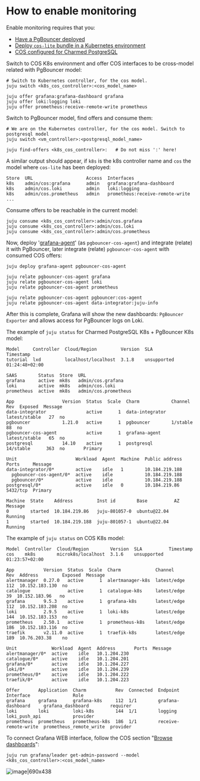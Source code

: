 # How to enable monitoring

Enable monitoring requires that you:
* [Have a PgBouncer deployed](/t/12290)
* [Deploy `cos-lite` bundle in a Kubernetes environment](https://charmhub.io/topics/canonical-observability-stack/tutorials/install-microk8s)
* [COS configured for Charmed PostgreSQL](https://charmhub.io/postgresql/docs/h-enable-monitoring)

Switch to COS K8s environment and offer COS interfaces to be cross-model related with PgBouncer model:
```shell
# Switch to Kubernetes controller, for the cos model.
juju switch <k8s_cos_controller>:<cos_model_name>

juju offer grafana:grafana-dashboard grafana
juju offer loki:logging loki
juju offer prometheus:receive-remote-write prometheus
```

Switch to PgBouncer model, find offers and consume them:
```shell
# We are on the Kubernetes controller, for the cos model. Switch to postgresql model
juju switch <vm_controller>:<postgresql_model_name>

juju find-offers <k8s_cos_controller>:   # Do not miss ':' here!
```

A similar output should appear, if `k8s` is the k8s controller name and `cos` the model where `cos-lite` has been deployed:
```shell
Store  URL                    Access  Interfaces
k8s    admin/cos:grafana      admin   grafana:grafana-dashboard
k8s    admin/cos.loki         admin   loki:logging
k8s    admin/cos.prometheus   admin   prometheus:receive-remote-write
...
```

Consume offers to be reachable in the current model:
```shell
juju consume <k8s_cos_controller>:admin/cos.grafana
juju consume <k8s_cos_controller>:admin/cos.loki
juju consume <k8s_cos_controller>:admin/cos.prometheus
```

Now, deploy '[grafana-agent](https://charmhub.io/grafana-agent)' (as `pgbouncer-cos-agent`) and integrate (relate) it with PgBouncer, later integrate (relate) `pgbouncer-cos-agent` with consumed COS offers:
```shell
juju deploy grafana-agent pgbouncer-cos-agent

juju relate pgbouncer-cos-agent grafana
juju relate pgbouncer-cos-agent loki
juju relate pgbouncer-cos-agent prometheus

juju relate pgbouncer-cos-agent pgbouncer:cos-agent
juju relate pgbouncer-cos-agent data-integrator:juju-info
```

After this is complete, Grafana will show the new dashboards: `PgBouncer Exporter` and allows access for PgBouncer logs on Loki.

The example of `juju status` for Charmed PostgreSQL K8s + PgBouncer K8s model:
```shell
Model     Controller  Cloud/Region         Version  SLA          Timestamp
tutorial  lxd         localhost/localhost  3.1.8    unsupported  01:24:48+02:00

SAAS        Status  Store  URL
grafana     active  mk8s   admin/cos.grafana
loki        active  mk8s   admin/cos.loki
prometheus  active  mk8s   admin/cos.prometheus

App                  Version  Status  Scale  Charm            Channel        Rev  Exposed  Message
data-integrator               active      1  data-integrator  latest/stable   27  no       
pgbouncer            1.21.0   active      1  pgbouncer        1/stable        88  no       
pgbouncer-cos-agent           active      1  grafana-agent    latest/stable   65  no       
postgresql           14.10    active      1  postgresql       14/stable      363  no       Primary

Unit                      Workload  Agent  Machine  Public address  Ports     Message
data-integrator/0*        active    idle   1        10.184.219.188            
  pgbouncer-cos-agent/0*  active    idle            10.184.219.188            
  pgbouncer/0*            active    idle            10.184.219.188            
postgresql/0*             active    idle   0        10.184.219.86   5432/tcp  Primary

Machine  State    Address         Inst id        Base          AZ  Message
0        started  10.184.219.86   juju-801057-0  ubuntu@22.04      Running
1        started  10.184.219.188  juju-801057-1  ubuntu@22.04      Running
```

The example of `juju status` on COS K8s model:
```shell
Model  Controller  Cloud/Region        Version  SLA          Timestamp
cos    mk8s        microk8s/localhost  3.1.6    unsupported  01:23:57+02:00

App           Version  Status  Scale  Charm             Channel      Rev  Address         Exposed  Message
alertmanager  0.27.0   active      1  alertmanager-k8s  latest/edge  112  10.152.183.130  no       
catalogue              active      1  catalogue-k8s     latest/edge   39  10.152.183.96   no       
grafana       9.5.3    active      1  grafana-k8s       latest/edge  112  10.152.183.208  no       
loki          2.9.5    active      1  loki-k8s          latest/edge  144  10.152.183.153  no       
prometheus    2.50.1   active      1  prometheus-k8s    latest/edge  186  10.152.183.116  no       
traefik       v2.11.0  active      1  traefik-k8s       latest/edge  189  10.76.203.38    no       

Unit             Workload  Agent  Address       Ports  Message
alertmanager/0*  active    idle   10.1.204.230         
catalogue/0*     active    idle   10.1.204.201         
grafana/0*       active    idle   10.1.204.227         
loki/0*          active    idle   10.1.204.239         
prometheus/0*    active    idle   10.1.204.222         
traefik/0*       active    idle   10.1.204.223         

Offer       Application  Charm           Rev  Connected  Endpoint              Interface                Role
grafana     grafana      grafana-k8s     112  1/1        grafana-dashboard     grafana_dashboard        requirer
loki        loki         loki-k8s        144  1/1        logging               loki_push_api            provider
prometheus  prometheus   prometheus-k8s  186  1/1        receive-remote-write  prometheus_remote_write  provider
```

To connect Grafana WEB interface, follow the COS section "[Browse dashboards](https://charmhub.io/topics/canonical-observability-stack/tutorials/install-microk8s)":
```shell
juju run grafana/leader get-admin-password --model <k8s_cos_controller>:<cos_model_name>
```

![image|690x438](upload://4h71nAnPzEiAJDOBdifh43ZUi2Y.png)